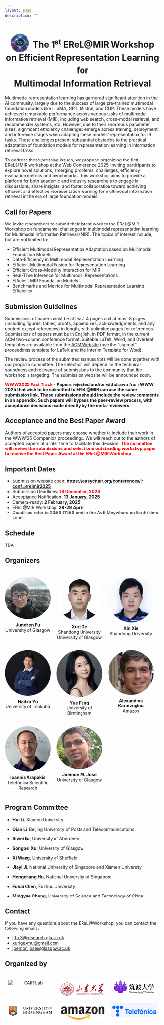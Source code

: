 ```yaml
---
layout: page
description: ""
---
```


<!-- ## <a name='Overview' style="color: inherit; text-decoration: none; text-align: center;"> The 1<sup>st</sup> EReL@MIR Workshop on Efficient Representation Learning for Multimodal Information Retrieval</a>  -->
<h1 style="text-align: center; font-size: 28px; color: inherit; line-height: 1.5;">
    <span style="display: inline-flex; align-items: center; white-space: nowrap;">
        <img src="img/erelmire.jpg" alt="EReL Logo"
             style="width: 60px; height: 60px; border-radius: 50%; margin-top:-20px; margin-right: 5px; position: relative; top: 15px;">
    </span>
    The 1<sup>st</sup> EReL@MIR Workshop on Efficient Representation Learning for <br> Multimodal Information Retrieval
</h1>





Multimodal representation learning has garnered significant attention in the AI community, largely due to the success of large pre-trained multimodal foundation models like LLaMA, GPT, Mistral, and CLIP. These models have achieved remarkable performance across various tasks of multimodal information retrieval (MIR), including web search, cross-modal retrieval, and recommender systems, etc. However, due to their enormous parameter sizes, significant efficiency challenges emerge across training, deployment, and inference stages when adapting these models' representation for IR tasks. These challenges present substantial obstacles to the practical adaptation of foundation models for representation learning in information retrieval tasks.

To address these pressing issues, we propose organizing the first EReL@MIR workshop at the Web Conference 2025, inviting participants to explore novel solutions, emerging problems, challenges, efficiency evaluation metrics and benchmarks. This workshop aims to provide a platform for both academic and industry researchers to engage in discussions, share insights, and foster collaboration toward achieving efficient and effective representation learning for multimodal information retrieval in the era of large foundation models. 

## <a name='Call for Papers' style="color: inherit; text-decoration: none;text-align: center;"> Call for Papers </a> 
We invite researchers to submit their latest work to the EReL@MIR Workshop on fundamental challenges in multimodal representation learning for Multimodal Information Retrieval (MIR). The topics of interest include, but are not limited to:
- Efficient Multimodal Representation Adaptation based on Multimodal Foundation Models
- Data-Efficiency in Multimodal Representation Learning
- Efficient Multimodal Fusion for Representation Learning
- Efficient Cross-Modality Interaction for MIR
- Real-Time Inference for Multimodal Representations
- Efficient MIR Foundation Models
- Benchmarks and Metrics for Multimodal Representation Learning Efficiency

## Submission Guidelines
Submissions of papers must be at least 4 pages and at most 8 pages (including figures, tables, proofs, appendixes, acknowledgments, and any content except references) in length, with unlimited pages for references. Submissions of papers must be in English, in PDF format, in the current ACM two-column conference format. Suitable LaTeX, Word, and Overleaf templates are available from the [ACM Website](https://www.acm.org/publications/proceedings-template) (use the “sigconf” proceedings template for LaTeX and the Interim Template for Word).

<!-- All submissions of papers must be original and have not been published or accepted elsewhere or simultaneously submitted to another journal or conference.-->
 The review process of the submitted manuscripts will be done together with our program committee. The selection will depend on the technical soundness and relevance of submissions to the community that the workshop is targeting. The submission website will be announced soon.

  <span style="color:red"><b>WWW2025 Fast Track</b></span> - <b>Papers rejected and/or withdrawn from WWW 2025 that wish to be submitted to EReL@MIR can use the same submission link. These submissions should include the review comments in an appendix. Such papers will bypass the peer-review process, with acceptance decisions made directly by the meta-reviewers.</b>

## Acceptance and the Best Paper Award

Authors of accepted papers may choose whether to include their work in the WWW'25 Companion proceedings. We will reach out to the authors of accepted papers at a later time to facilitate this decision. <span style="color:red"><b>The committee will review the submissions and select one outstanding workshop paper to receive the Best Paper Award at the EReL@MIR Workshop.</b></span>

<!-- At least one author of each accepted paper must attend the workshop on-site and present their work. Submissions must be anonymous and should be submitted electronically via EasyChair: <https://easychair.org/conferences/?conf=r3agsigirap2024>. -->


## <a name='Important Dates' style="color: inherit; text-decoration: none; text-align: center;"> Important Dates </a>
- Submission website open: **<a href="https://easychair.org/conferences/?conf=erelmir2025">https://easychair.org/conferences/?conf=erelmir2025</a>**<br/>
- Submission Deadlines: <span style="color:red;">**18 December, 2024**</span><br/>
- Acceptance Notification: **13 January, 2025**<br/>
- Camera-ready: **2 February, 2025**<br/>
- EReL@MIR Workshop: **28-29 April**<br/>
- Deadlines refer to 23:59 (11:59 pm) in the AoE (Anywhere on Earth) time zone.

## <a name='Schedule' style="color: inherit; text-decoration: none; text-align: center;"> Schedule </a>
TBA


## <a name='Organizers' style="color: inherit; text-decoration: none;"> Organizers </a>

<div class="organizers-container">
  <!-- 第一行 (5 人) -->
  <div class="organizer">
    <a href="https://junchen-fu.github.io/" target="_blank">
      <img src="img/organizers/junchen-fu.jpg" alt="Junchen Fu">
      <p><b>Junchen Fu</b><br>University of Glasgow</p>
    </a>
  </div>
  
  <div class="organizer">
    <a href="https://xurige1995.github.io/" target="_blank">
      <img src="img/organizers/gexuri2.png" alt="Xuri Ge">
      <p><b>Xuri Ge</b><br>Shandong University<br>University of Glasgow</p>
    </a>
  </div>
  
  <div class="organizer">
    <a href="https://xinxin-me.github.io/" target="_blank">
      <img src="img/organizers/xinxin.png" alt="Xin Xin">
      <p><b>Xin Xin</b><br>Shandong University</p>
    </a>
  </div>
  
  <div class="organizer">
    <a href="https://ii-research-yu.github.io/" target="_blank">
      <img src="img/organizers/haitao-yu.png" alt="Haitao Yu">
      <p><b>Haitao Yu</b><br>University of Tsukuba</p>
    </a>
  </div>
  
  <div class="organizer">
    <a href="https://fengyue-leah.github.io/" target="_blank">
      <img src="img/organizers/fengyue.jpg" alt="Yue Feng">
      <p><b>Yue Feng</b><br>University of Birmingham</p>
    </a>
  </div>

  <!-- 第二行 (3 人) -->
  <div class="organizer">
    <a href="https://alexiskz.wordpress.com/" target="_blank">
      <img src="img/organizers/alex.png" alt="Alexandros Karatzoglou">
      <p><b>Alexandros Karatzoglou</b><br>Amazon</p>
    </a>
  </div>
  
  <div class="organizer">
    <a href="https://iarapakis.github.io/" target="_blank">
      <img src="img/organizers/ioannis2.png" alt="Ioannis Arapakis">
      <p><b>Ioannis Arapakis</b><br>Telefónica Scientific Research</p>
    </a>
  </div>
  
  <div class="organizer">
    <a href="https://www.dcs.gla.ac.uk/~jj/" target="_blank">
      <img src="img/organizers/joemon.png" alt="Joemon M. Jose">
      <p><b>Joemon M. Jose</b><br>University of Glasgow</p>
    </a>
  </div>
</div>

<style>
.organizers-container {
  display: flex;
  flex-wrap: wrap;
  gap: 20px;
  margin-top:40px;
  justify-content: start;
}

.organizer {
  flex: 1 1 calc(25% - 20px);
  max-width: calc(25% - 20px);
  text-align: center;
  box-sizing: border-box;
}

.organizer img {
  width: 100%;
  max-width: 150px; /* 限制头像最大宽度为150px */
  height: auto;
  border-radius: 50%;
  display: block;
  margin: 0 auto; /* 居中显示 */
}

.organizer a {
  text-decoration: none;
  color: inherit;
}

.organizer p {
  margin-top: 10px;
}

/* 在大屏幕上，每行显示4个头像 */
@media (min-width: 1025px) {
  .organizer {
    flex: 1 1 calc(25% - 20px);
    max-width: calc(25% - 20px);
  }
}

/* 中等屏幕，每行显示3个头像 */
@media (max-width: 1024px) {
  .organizer {
    flex: 1 1 calc(33.33% - 20px);
    max-width: calc(33.33% - 20px);
  }
}

/* 小屏幕，每行显示2个头像 */
@media (max-width: 768px) {
  .organizer {
    flex: 1 1 calc(50% - 20px);
    max-width: calc(50% - 20px);
  }
}

/* 超小屏幕，每行显示1个头像，并缩小头像尺寸 */
@media (max-width: 480px) {
  .organizer {
    flex: 1 1 calc(100% - 20px);
    max-width: calc(100% - 20px);
  }
  
  .organizer img {
    max-width: 80px; /* 在超小屏幕上，将头像最大宽度限制为80px */
  }
}

</style>



<!-- ## <a name='Organizers' style="color: inherit; text-decoration: none;"> Organizers </a>
- **Junchen Fu**, University of Glasgow, j.fu.3@research.gla.ac.uk

- **Xuri Ge**, Shandong University, xurigexmu@gmail.com

- **Xin Xin**, Shandong University, xinxin@sdu.edu.cn

- **Haitao Yu**, University of Tsukuba, yuhaitao@slis.tsukuba.ac.jp

- **Yue Feng**, University of Birmingham, y.feng.6@bham.ac.uk

- **Alexandros Karatzoglou**, Amazon, alexandros.karatzoglou@gmail.com

- **Ioannis Arapakis**, Telefónica Scientific Research, arapakis.ioannis@gmail.com

- **Joemon M. Jose**, University of Glasgow, joemon.jose@glasgow.ac.uk -->



## <a name='Program Committee' style="color: inherit; text-decoration: none;"> Program Committee</a>
- **Hui Li**, Xiamen University

- **Qian Li**, Beijing University of Posts and Telecommunications

- **Siwei liu**, University of Aberdeen

- **Songpei Xu**, University of Glasgow

- **Xi Wang**, University of Sheffield

- **Jiayi Ji**, National University of Singapore and Xiamen University

- **Hengchang Hu**, National University of Singapore

- **Fuhai Chen**, Fuzhou University

- **Mingyue Cheng**, University of Science and Technology of China

## <a name='Contact' style="color: inherit; text-decoration: none;"> Contact</a>
If you have any questions about the EReL@Workshop, you can contact the following emails:
<ul>
  <li>
    <a href="mailto:j.fu.3@research.gla.ac.uk">j.fu.3@research.gla.ac.uk</a>
  </li>
  <li>
    <a href="mailto:xurigexmu@gmail.com">xurigexmu@gmail.com</a>
  </li>
  <li>
    <a href="mailto:joemon.jose@glasgow.ac.uk">joemon.jose@glasgow.ac.uk</a>
  </li>
</ul>


## <a name='Organization' style="color: inherit; text-decoration: none;"> Organized by </a>

<div class="organization-container">
  <!-- 第一行 (5 人) -->
  <div class="organization">
    <a href="https://gair-lab.github.io/" target="_blank">
      <img src="img/organization/gair_lab.png" alt="GAIR Lab">
    </a>
  </div>
  
  <div class="organization">
    <a href="https://www.en.sdu.edu.cn/" target="_blank">
      <img src="img/organization/shandong University.png" alt="Shandong University">
    </a>
  </div>
  
  <div class="organization">
    <a href="https://www.tsukuba.ac.jp/en/" target="_blank">
      <img src="img/organization/University-Tsukuba-Logo.png" alt="Haitao Yu">
    </a>
  </div>
  
  <div class="organization">
    <a href="https://www.birmingham.ac.uk/" target="_blank">
      <img src="img/organization/UofB.png" alt="University of Birmingham">
    </a>
  </div>

  <!-- 第二行 (3 人) -->
  <div class="organization">
    <a href="https://www.amazon.science/" target="_blank">
      <img src="img/organization/Amazon.png" alt="Amazon">
    </a>
  </div>
  
  <div class="organization">
    <a href="https://hub.telefonica.com/en/research" target="_blank">
      <img src="img/organization/telefonica-logo.jpg" alt="Telefonica">
    </a>
  </div>
</div>

<style>
.organization-container {
  display: flex;
  flex-wrap: wrap;
  gap: 20px;
  margin-top: 40px;
  margin-bottom: 40px;
  justify-content: center; /* 将子元素居中对齐 */
}

.organization {
  flex: 1 1 calc(25% - 20px);
  max-width: calc(25% - 20px);
  text-align: center;
  box-sizing: border-box;
}

.organization img {
  width: 100%;
  max-width: 250px; /* 限制头像最大宽度为150px */
  height: auto;
  display: block;
  margin: 0 auto; /* 图片自身居中 */
}

.organization a {
  text-decoration: none;
  color: inherit;
}

.organization p {
  margin-top: 10px;
}

/* 在大屏幕上，每行显示4个头像 */
@media (min-width: 1025px) {
  .organization {
    flex: 1 1 calc(33% - 20px);
    max-width: calc(33% - 20px);
  }
}

/* 中等屏幕，每行显示3个头像 */
@media (max-width: 1024px) {
  .organization {
    flex: 1 1 calc(33.33% - 20px);
    max-width: calc(33.33% - 20px);
  }
}

/* 小屏幕，每行显示2个头像 */
@media (max-width: 768px) {
  .organization {
    flex: 1 1 calc(50% - 20px);
    max-width: calc(50% - 20px);
  }
}

/* 超小屏幕，每行显示1个头像，并缩小头像尺寸 */
@media (max-width: 480px) {
  .organization {
    flex: 1 1 calc(100% - 20px);
    max-width: calc(100% - 20px);
  }
  
  .organization img {
    max-width: 80px; /* 在超小屏幕上，将头像最大宽度限制为80px */
  }
}
</style>


